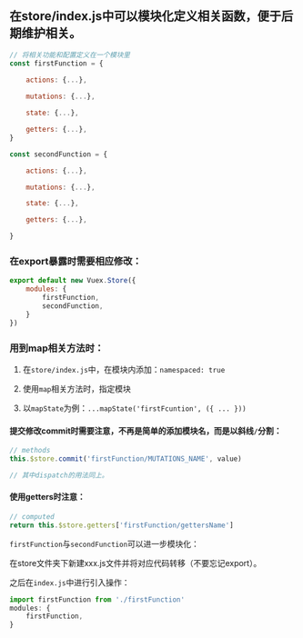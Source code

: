  ## 在store/index.js中可以模块化定义相关函数，便于后期维护相关。

```js
// 将相关功能和配置定义在一个模块里
const firstFunction = {
    
    actions: {...},

    mutations: {...},

    state: {...},

    getters: {...},
}

const secondFunction = {

    actions: {...},

    mutations: {...},

    state: {...},

    getters: {...},

}
```
### 在export暴露时需要相应修改：
```js
export default new Vuex.Store({
    modules: {
        firstFunction,
        secondFunction,
    }
})
```


### 用到map相关方法时：

1. 在`store/index.js`中，在模块内添加：`namespaced: true`



2. 使用`map`相关方法时，指定模块

3. 以`mapState`为例：`...mapState('firstFcuntion', ({ ... }))`


#### 提交修改commit时需要注意，不再是简单的添加模块名，而是以斜线`/`分割：

```js
// methods
this.$store.commit('firstFunction/MUTATIONS_NAME', value)

// 其中dispatch的用法同上。
```

#### 使用getters时注意：
```js
// computed
return this.$store.getters['firstFunction/gettersName']
```
`firstFunction`与`secondFunction`可以进一步模块化：

在store文件夹下新建xxx.js文件并将对应代码转移（不要忘记export）。

之后在`index.js`中进行引入操作：
```js
import firstFunction from './firstFunction'
modules: {
    firstFunction,
}
```
